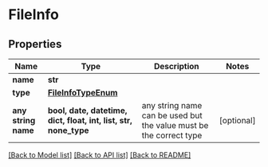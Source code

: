 # FileInfo


## Properties
Name | Type | Description | Notes
------------ | ------------- | ------------- | -------------
**name** | **str** |  | 
**type** | [**FileInfoTypeEnum**](FileInfoTypeEnum.md) |  | 
**any string name** | **bool, date, datetime, dict, float, int, list, str, none_type** | any string name can be used but the value must be the correct type | [optional]

[[Back to Model list]](../README.md#documentation-for-models) [[Back to API list]](../README.md#documentation-for-api-endpoints) [[Back to README]](../README.md)


